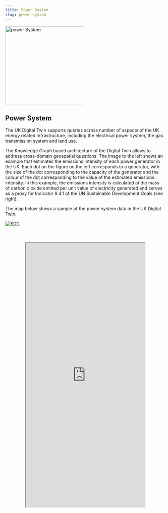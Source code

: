 ```yaml
---
title: Power System
slug: power-system
---
```


<div class="intro-container three-quarter-width">
	<div class="intro-left">
		<a href="/user/images/digital-twin/power-system-large.jpg" target="_blank" >
			<img style="width: 250px !important; height: 250px !important;" src="/user/images/digital-twin/power-system-small.jpg" class="header-image" alt="power System" />
		</a>
	</div>
	<div class="intro-center">
		<h2>Power System</h2>
		<p>The UK Digital Twin supports queries across number of aspects of the UK energy related infrastructure, including the electrical power system, the gas transmission system and land use.​</p>
		<p>The Knowledge Graph based architecture of the Digital Twin allows to address cross-domain geospatial questions. The image to the left shows an example that estimates the emissions intensity of each power generator in the UK. Each dot on the figure on the left corresponds to a generator, with the size of the dot corresponding to the capacity of the generator and the colour of the dot corresponding to the value of the estimated emissions intensity. In this example, the emissions intensity is calculated at the mass of carbon dioxide emitted per unit value of electricity generated and serves as a proxy for Indicator 9.4.1 of the UN Sustainable Development Goals (see right).</p>
		<p>The map below shows a sample of the power system data in the UK Digital Twin.​</p>
	</div>
	<div class="intro-right">
		<a href="/user/images/digital-twin/sdg-triangle-large.jpg" target="_blank" >
			<img src="/user/images/digital-twin/sdg-triangle-large.jpg" class="header-image" alt="SDG" />
		</a>
	</div>
</div>

<div id="map-container" class="full-width" style="height: 840px; margin-top: 50px;">
	<div id="map-inner" style="width: 75%; height: 100%; margin: 0 auto; position: relative;">
		<iframe id="map-frame" width="100%" height="100%" src="http://localhost:9999/" />
	</div>
	<div id="map-footer" style="width: 75%; height: 40px; margin: 0 auto; position: relative; margin-bottom: 20px;">
		<table width="100%" height="100%" style="margin: auto;">
			<tr>
				<td width="50%" style="text-align: left;">
					<a href="/explore/digital-twin/land-use">&lt;&lt; Land Use</a>
				</td>
				<td width="50%" style="text-align: right;">
					<a href="/explore/digital-twin/gas-grid">Gas Grid &gt;&gt;</a>
				</td>
			<tr>
		</table>
	</div>
</div>

<br>

[plugin:content-inject](/modular/partners)
